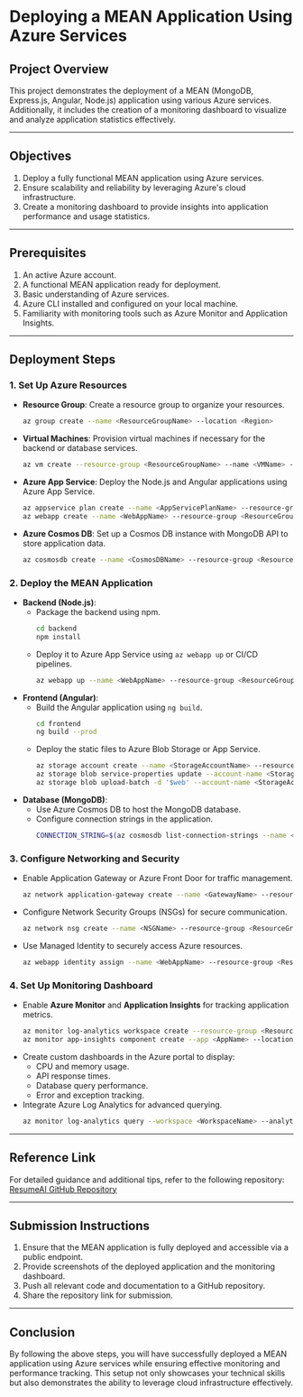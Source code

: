 # Deploying a MEAN Application Using Azure Services

## Project Overview
This project demonstrates the deployment of a MEAN (MongoDB, Express.js, Angular, Node.js) application using various Azure services. Additionally, it includes the creation of a monitoring dashboard to visualize and analyze application statistics effectively.

---

## Objectives
1. Deploy a fully functional MEAN application using Azure services.
2. Ensure scalability and reliability by leveraging Azure's cloud infrastructure.
3. Create a monitoring dashboard to provide insights into application performance and usage statistics.

---

## Prerequisites
1. An active Azure account.
2. A functional MEAN application ready for deployment.
3. Basic understanding of Azure services.
4. Azure CLI installed and configured on your local machine.
5. Familiarity with monitoring tools such as Azure Monitor and Application Insights.

---

## Deployment Steps

### 1. Set Up Azure Resources
- **Resource Group**: Create a resource group to organize your resources.
  ```bash
  az group create --name <ResourceGroupName> --location <Region>
  ```
- **Virtual Machines**: Provision virtual machines if necessary for the backend or database services.
  ```bash
  az vm create --resource-group <ResourceGroupName> --name <VMName> --image UbuntuLTS --admin-username <Username> --generate-ssh-keys
  ```
- **Azure App Service**: Deploy the Node.js and Angular applications using Azure App Service.
  ```bash
  az appservice plan create --name <AppServicePlanName> --resource-group <ResourceGroupName> --sku F1
  az webapp create --name <WebAppName> --resource-group <ResourceGroupName> --plan <AppServicePlanName>
  ```
- **Azure Cosmos DB**: Set up a Cosmos DB instance with MongoDB API to store application data.
  ```bash
  az cosmosdb create --name <CosmosDBName> --resource-group <ResourceGroupName> --kind MongoDB
  ```

### 2. Deploy the MEAN Application
- **Backend (Node.js)**: 
  - Package the backend using npm.
    ```bash
    cd backend
    npm install
    ```
  - Deploy it to Azure App Service using `az webapp up` or CI/CD pipelines.
    ```bash
    az webapp up --name <WebAppName> --resource-group <ResourceGroupName> --runtime "NODE|14-lts"
    ```
- **Frontend (Angular)**: 
  - Build the Angular application using `ng build`.
    ```bash
    cd frontend
    ng build --prod
    ```
  - Deploy the static files to Azure Blob Storage or App Service.
    ```bash
    az storage account create --name <StorageAccountName> --resource-group <ResourceGroupName> --location <Region> --sku Standard_LRS
    az storage blob service-properties update --account-name <StorageAccountName> --static-website --index-document index.html
    az storage blob upload-batch -d '$web' --account-name <StorageAccountName> -s ./dist/<ProjectName>
    ```
- **Database (MongoDB)**:
  - Use Azure Cosmos DB to host the MongoDB database.
  - Configure connection strings in the application.
    ```bash
    CONNECTION_STRING=$(az cosmosdb list-connection-strings --name <CosmosDBName> --resource-group <ResourceGroupName> --query connectionStrings[0].connectionString -o tsv)
    ```

### 3. Configure Networking and Security
- Enable Application Gateway or Azure Front Door for traffic management.
  ```bash
  az network application-gateway create --name <GatewayName> --resource-group <ResourceGroupName> --sku Standard_v2 --location <Region> --public-ip-address <PublicIPName>
  ```
- Configure Network Security Groups (NSGs) for secure communication.
  ```bash
  az network nsg create --name <NSGName> --resource-group <ResourceGroupName>
  ```
- Use Managed Identity to securely access Azure resources.
  ```bash
  az webapp identity assign --name <WebAppName> --resource-group <ResourceGroupName>
  ```

### 4. Set Up Monitoring Dashboard
- Enable **Azure Monitor** and **Application Insights** for tracking application metrics.
  ```bash
  az monitor log-analytics workspace create --resource-group <ResourceGroupName> --workspace-name <WorkspaceName>
  az monitor app-insights component create --app <AppName> --location <Region> --resource-group <ResourceGroupName>
  ```
- Create custom dashboards in the Azure portal to display:
  - CPU and memory usage.
  - API response times.
  - Database query performance.
  - Error and exception tracking.
- Integrate Azure Log Analytics for advanced querying.
  ```bash
  az monitor log-analytics query --workspace <WorkspaceName> --analytics-query "<KQL Query>"
  ```

---

## Reference Link
For detailed guidance and additional tips, refer to the following repository:
[ResumeAI GitHub Repository](https://github.com/UnpredictablePrashant/ResumeAI)

---

## Submission Instructions
1. Ensure that the MEAN application is fully deployed and accessible via a public endpoint.
2. Provide screenshots of the deployed application and the monitoring dashboard.
3. Push all relevant code and documentation to a GitHub repository.
4. Share the repository link for submission.

---

## Conclusion
By following the above steps, you will have successfully deployed a MEAN application using Azure services while ensuring effective monitoring and performance tracking. This setup not only showcases your technical skills but also demonstrates the ability to leverage cloud infrastructure effectively.

